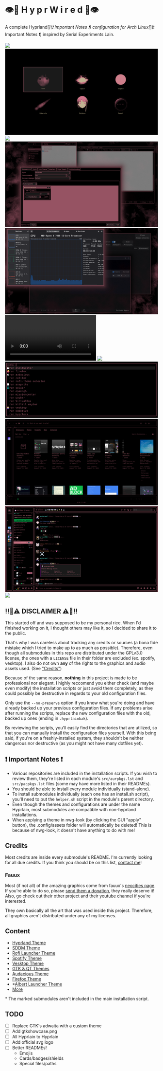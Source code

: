 # 👁🧿 H y p r W i r e d 🧿👁
A complete Hyprland[*](❗ Important Notes ❗) configuration for Arch Linux[*](❗ Important Notes ❗) inspired by Serial Experiments Lain.

![](./src/hyprland/cmdwired.gif)
![](./src/hyprland/wlogout.png)
![](./src/hyprland/background.gif)
![](./src/gtkqtxdg/qtshowcase.png)
![](./src/gtkqtxdg/gtkshowcase.png)
![](./src/sddm/showcase.mp4)
![](./src/dotfiles/firefox.gif)
![](./src/rofi/showcase.png)
![](./src/spotify/showcase.png)
![](./src/vesktop/showcase.png)
![](./src/dotfiles/audacious.gif)

## ‼️🚨⚠️ DISCLAIMER ⚠️🚨‼️

This started off and was supposed to be my personal rice.
When I'd finished working on it, I thought others may like it,
so I decided to share it to the public.

That's why I was careless about tracking any credits or sources
(a bona fide mistake which I tried to make up to as much as possible).
Therefore, even though all submodules in this repo are distributed under the GPLv3.0 license,
the ones with a `LICENSE` file in their folder are excluded (ex. spotify, vesktop).
I also do not own **any** of the rights to the graphics and audio assets used.
(See ["Credits"](.#Credits))

Because of the same reason, **nothing** in this project is made to be professional nor elegant.
I highly reccomend you either check (and maybe even modify) the installation
scripts or just avoid them completely, as they could possibly be destructive
in regards to your old configuration files.

Only use the `--no-preserve` option if you know what you're doing
and have already backed up your previous configuration files.
If any problems arise after running the scripts, replace the new configuration
files with the old, backed up ones (ending in `.hyprlainbak`).

By reviewing the scripts, you'll easily find the directories that are utilized,
so that you can manually install the configuration files yourself.
With this being said, if you're on a freshly-installed system, they shouldn't
be neither dangerous nor destructive (as you might not have many dotfiles yet).

## ❗ Important Notes ❗
- Various repositories are included in the installation scripts.
  If you wish to review them, they're listed in each module's
  `src/aurpkgs.lst` and `src/pacpkgs.lst` files
  (some may have more listed in their READMEs).
- You should be able to install every module individually (stand-alone).
- To install submodules individually (each one has an install.sh script),
  you'll need to put the `helper.sh` script in the module's parent directory.
- Even though the themes and configurations are under the name Hyprlain,
  most submodules are compatible with non-hyprland installations.
- When applying a theme in nwg-look (by clicking the GUI "apply" button),
  the .config/assets folder will automatically be deleted!
  This is because of nwg-look, it doesn't have anything to do with me!

## Credits
Most credits are inside every submodule's README.
I'm currently looking for all due credits.
If you think you should be on this list, [contact me](mailto:ascaniolamp@gmail.com)!

### Fauux
Most (if not all) of the amazing graphics come from fauux's [neocities page](https://fauux.neocities.org).
If you're able to do so, please [send them a donation](https://paypal.com/donate/?hosted_button_id=EED5LRPSLVP4Q), they really deserve it!
Also, go check out their [other project](https://thaer.no) and their [youtube channel](https://youtube.com/@fauux) if you're interested.

They own basically all the art that was used inside this project.
Therefore, all graphics aren't distributed under any of my licenses.

## Content
- [Hyprland Theme](./src/hyprland)
- [SDDM Theme](./src/sddm)
- [Rofi Launcher Theme](./src/rofi)
- [Spotify Theme](./src/spotify)
- [Vesktop Theme](./src/vesktop)
- [GTK & QT Themes](./src/gtkqtxdg)
- [Audacious Theme](./src/dotfiles#Audacious)
- [Firefox Theme](./src/dotfiles#Firefox)
- *[Albert Launcher Theme](./src/albert)
- [More](./src/dotfiles)

\* The marked submodules aren't included in the main installation script.

## TODO
- [ ] Replace GTK's adwaita with a custom theme
- [ ] Add gtkshowcase.png
- [ ] All Hyprlain to Hyprlain
- [ ] Add official svg logo
- [ ] Better READMEs!
	- Emojis
	- Cards/badges/shields
	- Special files/paths